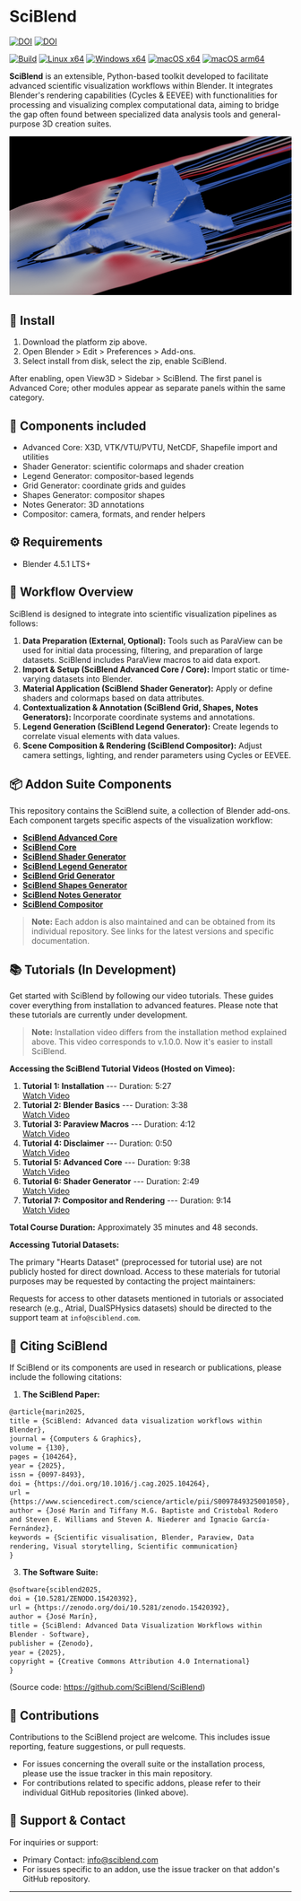 # SciBlend

[![DOI](https://img.shields.io/badge/DOI-10.1016%2Fj.cag.2025.104264-blue.svg)](https://doi.org/10.1016/j.cag.2025.104264) [![DOI](https://zenodo.org/badge/DOI/10.5281/zenodo.15420392.svg)](https://doi.org/10.5281/zenodo.15420392)


[![Build](https://img.shields.io/github/actions/workflow/status/SciBlend/SciBlend/build-extension.yml?branch=main)](https://github.com/SciBlend/SciBlend/actions)
[![Linux x64](https://img.shields.io/badge/download-linux--x64-blue)](https://github.com/SciBlend/SciBlend/releases/latest/download/sciblend-1.1.0-linux-x64.zip)
[![Windows x64](https://img.shields.io/badge/download-windows--x64-blue)](https://github.com/SciBlend/SciBlend/releases/latest/download/sciblend-1.1.0-windows-x64.zip)
[![macOS x64](https://img.shields.io/badge/download-macos--x64-blue)](https://github.com/SciBlend/SciBlend/releases/latest/download/sciblend-1.1.0-macos-x64.zip)
[![macOS arm64](https://img.shields.io/badge/download-macos--arm64-blue)](https://github.com/SciBlend/SciBlend/releases/latest/download/sciblend-1.1.0-macos-arm64.zip)

**SciBlend** is an extensible, Python-based toolkit developed to facilitate advanced scientific visualization workflows within Blender. It integrates Blender's rendering capabilities (Cycles & EEVEE) with functionalities for processing and visualizing complex computational data, aiming to bridge the gap often found between specialized data analysis tools and general-purpose 3D creation suites.

![SciBlend Overview](./images/0100.png)



## 💾 Install


1. Download the platform zip above.
2. Open Blender > Edit > Preferences > Add-ons.
3. Select install from disk, select the zip, enable SciBlend.

After enabling, open View3D > Sidebar > SciBlend. The first panel is Advanced Core; other modules appear as separate panels within the same category.

## 🧩 Components included

- Advanced Core: X3D, VTK/VTU/PVTU, NetCDF, Shapefile import and utilities
- Shader Generator: scientific colormaps and shader creation
- Legend Generator: compositor-based legends
- Grid Generator: coordinate grids and guides
- Shapes Generator: compositor shapes
- Notes Generator: 3D annotations
- Compositor: camera, formats, and render helpers

## ⚙️ Requirements

- Blender 4.5.1 LTS+



## 🔄 Workflow Overview

SciBlend is designed to integrate into scientific visualization pipelines as follows:

1.  **Data Preparation (External, Optional):** Tools such as ParaView can be used for initial data processing, filtering, and preparation of large datasets. SciBlend includes ParaView macros to aid data export.
2.  **Import & Setup (SciBlend Advanced Core / Core):** Import static or time-varying datasets into Blender.
3.  **Material Application (SciBlend Shader Generator):** Apply or define shaders and colormaps based on data attributes.
4.  **Contextualization & Annotation (SciBlend Grid, Shapes, Notes Generators):** Incorporate coordinate systems and annotations.
5.  **Legend Generation (SciBlend Legend Generator):** Create legends to correlate visual elements with data values.
6.  **Scene Composition & Rendering (SciBlend Compositor):** Adjust camera settings, lighting, and render parameters using Cycles or EEVEE.



## 📦 Addon Suite Components

This repository contains the SciBlend suite, a collection of Blender add-ons. Each component targets specific aspects of the visualization workflow:

-   **[SciBlend Advanced Core](https://github.com/josemarinfarina/SciBlend-AdvancedCore)**
-   **[SciBlend Core](https://github.com/josemarinfarina/SciBlend-Core)**
-   **[SciBlend Shader Generator](https://github.com/josemarinfarina/SciBlend-ShaderGenerator)**
-   **[SciBlend Legend Generator](https://github.com/josemarinfarina/SciBlend-LegendGenerator)**
-   **[SciBlend Grid Generator](https://github.com/josemarinfarina/SciBlend-GridGenerator)**
-   **[SciBlend Shapes Generator](https://github.com/josemarinfarina/SciBlend-ShapesGenerator)** 
-   **[SciBlend Notes Generator](https://github.com/josemarinfarina/SciBlend-NotesGenerator)**
-   **[SciBlend Compositor](https://github.com/josemarinfarina/SciBlend-Compositor)** 

> **Note:** Each addon is also maintained and can be obtained from its individual repository. See links for the latest versions and specific documentation.


## 📚 Tutorials (In Development)

Get started with SciBlend by following our video tutorials. These guides cover everything from installation to advanced features. Please note that these tutorials are currently under development.

> **Note:** Installation video differs from the installation method explained above. This video corresponds to v.1.0.0. Now it's easier to install SciBlend.


**Accessing the SciBlend Tutorial Videos (Hosted on Vimeo):**

1.  **Tutorial 1: Installation** --- Duration: 5:27  
    [Watch Video](https://vimeo.com/1072114774/6710c26719)
2.  **Tutorial 2: Blender Basics** --- Duration: 3:38  
    [Watch Video](https://vimeo.com/1072322575/5f76df6d54)
3.  **Tutorial 3: Paraview Macros** --- Duration: 4:12  
    [Watch Video](https://vimeo.com/1072343076/bcd85df516)
4.  **Tutorial 4: Disclaimer** --- Duration: 0:50  
    [Watch Video](https://vimeo.com/1072534713/d5745037c5)
5.  **Tutorial 5: Advanced Core** --- Duration: 9:38  
    [Watch Video](https://vimeo.com/1072467895/4b891cdc36)
6.  **Tutorial 6: Shader Generator** --- Duration: 2:49  
    [Watch Video](https://vimeo.com/1072516398/ba57a7f44b)
7.  **Tutorial 7: Compositor and Rendering** --- Duration: 9:14  
    [Watch Video](https://vimeo.com/1072530634/4d23fbf807)

**Total Course Duration:** Approximately 35 minutes and 48 seconds.

**Accessing Tutorial Datasets:**

The primary "Hearts Dataset" (preprocessed for tutorial use) are not publicly hosted for direct download. Access to these materials for tutorial purposes may be requested by contacting the project maintainers:

Requests for access to other datasets mentioned in tutorials or associated research (e.g., Atrial, DualSPHysics datasets) should be directed to the support team at `info@sciblend.com`.






## 📜 Citing SciBlend

If SciBlend or its components are used in research or publications, please include the following citations:

1.  **The SciBlend Paper:**

```
@article{marin2025,
title = {SciBlend: Advanced data visualization workflows within Blender},
journal = {Computers & Graphics},
volume = {130},
pages = {104264},
year = {2025},
issn = {0097-8493},
doi = {https://doi.org/10.1016/j.cag.2025.104264},
url = {https://www.sciencedirect.com/science/article/pii/S0097849325001050},
author = {José Marín and Tiffany M.G. Baptiste and Cristobal Rodero and Steven E. Williams and Steven A. Niederer and Ignacio García-Fernández},
keywords = {Scientific visualisation, Blender, Paraview, Data rendering, Visual storytelling, Scientific communication}
}
```

3.  **The Software Suite:**
```
@software{sciblend2025,
doi = {10.5281/ZENODO.15420392},
url = {https://zenodo.org/doi/10.5281/zenodo.15420392},
author = {José Marín},
title = {SciBlend: Advanced Data Visualization Workflows within Blender - Software},
publisher = {Zenodo},
year = {2025},
copyright = {Creative Commons Attribution 4.0 International}
}
```


(Source code: https://github.com/SciBlend/SciBlend)


## 🤝 Contributions

Contributions to the SciBlend project are welcome. This includes issue reporting, feature suggestions, or pull requests.

-   For issues concerning the overall suite or the installation process, please use the issue tracker in this main repository.
-   For contributions related to specific addons, please refer to their individual GitHub repositories (linked above).

## 💬 Support & Contact

For inquiries or support:
-   Primary Contact: info@sciblend.com
-   For issues specific to an addon, use the issue tracker on that addon's GitHub repository.

---